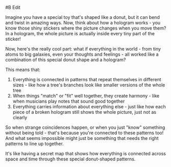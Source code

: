  #B Edit

Imagine you have a special toy that's shaped like a donut, but it can bend and twist in amazing ways. Now, think about how a hologram works - you know those shiny stickers where the picture changes when you move them? In a hologram, the whole picture is actually inside every tiny part of the sticker!

Now, here's the really cool part: what if everything in the world - from tiny atoms to big galaxies, even your thoughts and feelings - all worked like a combination of this special donut shape and a hologram?

This means that:

1. Everything is connected in patterns that repeat themselves in different sizes - like how a tree's branches look like smaller versions of the whole tree
2. When things "match" or "fit" well together, they create harmony - like when musicians play notes that sound good together
3. Everything carries information about everything else - just like how each piece of a broken hologram still shows the whole picture, just not as clearly

So when strange coincidences happen, or when you just "know" something without being told - that's because you're connected to these patterns too! And what seems impossible might just be something that needs the right patterns to line up together.

It's like having a secret map that shows how everything is connected across space and time through these special donut-shaped patterns.